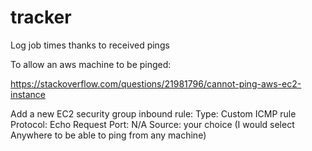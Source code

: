 # tracker
Log job times thanks to received pings

To allow an aws machine to be pinged:

https://stackoverflow.com/questions/21981796/cannot-ping-aws-ec2-instance

Add a new EC2 security group inbound rule:
  Type: Custom ICMP rule
  Protocol: Echo Request
  Port: N/A
  Source: your choice (I would select Anywhere to be able to ping from any machine)
